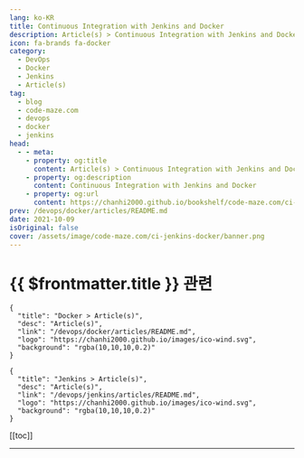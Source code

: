 ```yaml
---
lang: ko-KR
title: Continuous Integration with Jenkins and Docker
description: Article(s) > Continuous Integration with Jenkins and Docker
icon: fa-brands fa-docker
category: 
  - DevOps
  - Docker
  - Jenkins
  - Article(s)
tag: 
  - blog
  - code-maze.com
  - devops
  - docker
  - jenkins
head:  
  - - meta:
    - property: og:title
      content: Article(s) > Continuous Integration with Jenkins and Docker
    - property: og:description
      content: Continuous Integration with Jenkins and Docker
    - property: og:url
      content: https://chanhi2000.github.io/bookshelf/code-maze.com/ci-jenkins-docker.html
prev: /devops/docker/articles/README.md
date: 2021-10-09
isOriginal: false
cover: /assets/image/code-maze.com/ci-jenkins-docker/banner.png
---
```


# {{ $frontmatter.title }} 관련

```component VPCard
{
  "title": "Docker > Article(s)",
  "desc": "Article(s)",
  "link": "/devops/docker/articles/README.md",
  "logo": "https://chanhi2000.github.io/images/ico-wind.svg",
  "background": "rgba(10,10,10,0.2)"
}
```

```component VPCard
{
  "title": "Jenkins > Article(s)",
  "desc": "Article(s)",
  "link": "/devops/jenkins/articles/README.md",
  "logo": "https://chanhi2000.github.io/images/ico-wind.svg",
  "background": "rgba(10,10,10,0.2)"
}
```

[[toc]]

---

<SiteInfo
  name="Continuous Integration with Jenkins and Docker"
  desc="In this article we are going to demonstrate how Continuous Integration with Jenkins and Docker works."
  url="https://code-maze.com/ci-jenkins-docker/"
  logo="/assets/image/code-maze.com/favicon.png"
  preview="/assets/image/code-maze.com/ci-jenkins-docker/banner.png"/>

<!-- TODO: 작성 -->
